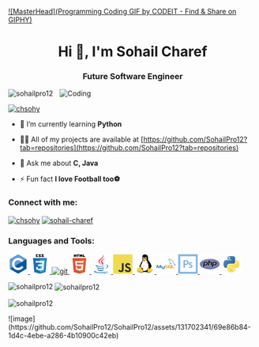 [![MasterHead](Programming Coding GIF by CODEIT - Find & Share on GIPHY)](https://sohail12pro.io)

<h1 align="center">Hi 👋, I'm Sohail Charef</h1>
<h3 align="center">Future Software Engineer</h3>
<img align="right" alt="Coding" width="400" src="https://th.bing.com/th/id/R.c895db405f490e3eda00969757c55e3d?rik=8dq47eQd%2fd35QQ&pid=ImgRaw&r=0">
<p align="left"> <img src="https://komarev.com/ghpvc/?username=sohailpro12&label=Profile%20views&color=0e75b6&style=flat" alt="sohailpro12" /> </p>

<p align="left"> <a href="https://twitter.com/chsohy" target="blank"><img src="https://img.shields.io/twitter/follow/chsohy?logo=twitter&style=for-the-badge" alt="chsohy" /></a> </p>

- 🌱 I’m currently learning **Python**

- 👨‍💻 All of my projects are available at [https://github.com/SohailPro12?tab=repositories](https://github.com/SohailPro12?tab=repositories)

- 💬 Ask me about **C, Java**

- ⚡ Fun fact **I love Football too⚽**

<h3 align="left">Connect with me:</h3>
<p align="left">
<a href="https://twitter.com/chsohy" target="blank"><img align="center" src="https://raw.githubusercontent.com/rahuldkjain/github-profile-readme-generator/master/src/images/icons/Social/twitter.svg" alt="chsohy" height="30" width="40" /></a>
<a href="https://linkedin.com/in/sohail-charef" target="blank"><img align="center" src="https://raw.githubusercontent.com/rahuldkjain/github-profile-readme-generator/master/src/images/icons/Social/linked-in-alt.svg" alt="sohail-charef" height="30" width="40" /></a>
</p>

<h3 align="left">Languages and Tools:</h3>
<p align="left"> <a href="https://www.cprogramming.com/" target="_blank" rel="noreferrer"> <img src="https://raw.githubusercontent.com/devicons/devicon/master/icons/c/c-original.svg" alt="c" width="40" height="40"/> </a> <a href="https://www.w3schools.com/css/" target="_blank" rel="noreferrer"> <img src="https://raw.githubusercontent.com/devicons/devicon/master/icons/css3/css3-original-wordmark.svg" alt="css3" width="40" height="40"/> </a> <a href="https://git-scm.com/" target="_blank" rel="noreferrer"> <img src="https://www.vectorlogo.zone/logos/git-scm/git-scm-icon.svg" alt="git" width="40" height="40"/> </a> <a href="https://www.w3.org/html/" target="_blank" rel="noreferrer"> <img src="https://raw.githubusercontent.com/devicons/devicon/master/icons/html5/html5-original-wordmark.svg" alt="html5" width="40" height="40"/> </a> <a href="https://www.java.com" target="_blank" rel="noreferrer"> <img src="https://raw.githubusercontent.com/devicons/devicon/master/icons/java/java-original.svg" alt="java" width="40" height="40"/> </a> <a href="https://developer.mozilla.org/en-US/docs/Web/JavaScript" target="_blank" rel="noreferrer"> <img src="https://raw.githubusercontent.com/devicons/devicon/master/icons/javascript/javascript-original.svg" alt="javascript" width="40" height="40"/> </a> <a href="https://www.linux.org/" target="_blank" rel="noreferrer"> <img src="https://raw.githubusercontent.com/devicons/devicon/master/icons/linux/linux-original.svg" alt="linux" width="40" height="40"/> </a> <a href="https://www.mysql.com/" target="_blank" rel="noreferrer"> <img src="https://raw.githubusercontent.com/devicons/devicon/master/icons/mysql/mysql-original-wordmark.svg" alt="mysql" width="40" height="40"/> </a> <a href="https://www.photoshop.com/en" target="_blank" rel="noreferrer"> <img src="https://raw.githubusercontent.com/devicons/devicon/master/icons/photoshop/photoshop-line.svg" alt="photoshop" width="40" height="40"/> </a> <a href="https://www.php.net" target="_blank" rel="noreferrer"> <img src="https://raw.githubusercontent.com/devicons/devicon/master/icons/php/php-original.svg" alt="php" width="40" height="40"/> </a> <a href="https://www.python.org" target="_blank" rel="noreferrer"> <img src="https://raw.githubusercontent.com/devicons/devicon/master/icons/python/python-original.svg" alt="python" width="40" height="40"/> </a> </p>

<p><img align="left" src="https://github-readme-stats.vercel.app/api/top-langs?username=sohailpro12&show_icons=true&locale=en&layout=compact" alt="sohailpro12" /></p>

<p>&nbsp;<img align="center" src="https://github-readme-stats.vercel.app/api?username=sohailpro12&show_icons=true&locale=en" alt="sohailpro12" /></p>

<p><img align="center" src="https://github-readme-streak-stats.herokuapp.com/?user=sohailpro12&" alt="sohailpro12" /></p>
![image](https://github.com/SohailPro12/SohailPro12/assets/131702341/69e86b84-1d4c-4ebe-a286-4b10900c42eb)
